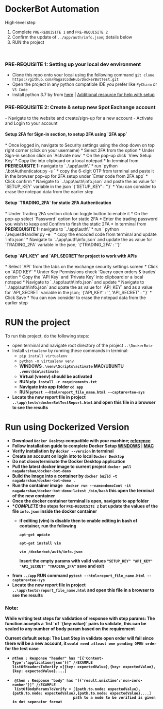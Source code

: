 # DockerBot Automation
High-level step
  1. Complete `PRE-REQUISITE 1` and `PRE-REQUISITE 2`
  2. Confirm the update of `../app/auth/info.json`; details below
  3. RUN the project

<br>
<h3><b>PRE-REQUISITE 1: </b>Setting up your <b>local dev</b> environment</h3>

- Clone this repo onto your local using the following command
  `git clone https://github.com/NagasCodeHub/DockerBotTest.git`
- Open the project in any python compatible IDE you prefer like `PyCharm` or `VS Code`
- Install python 3.7 by from [here](https://www.python.org/downloads/) | [Additional resource for help with setup](https://phoenixnap.com/kb/how-to-install-python-3-windows) 


<h3><b>PRE-REQUISITE 2: </b>Create & setup new Spot Exchange account</h3>
- Navigate to the website and create/sign-up for a new account
- Activate and Login to your account
<br>


<h4>Setup 2FA for Sign-in section, to setup 2FA using `2FA app` </h4>
  * Once logged in, navigate to Security settings using the drop down on top right corner (click on your username)
  * Select 2FA from the option
  * Under Sign-in section click on `Activate now`
  * On the pop-up click `View Setup Key`
  * Copy the <sign_in_setup_key> into clipboard or a local notepad
  * In terminal from <b>PREREQUISITE 1:</b> navigate to `..\app\auth\`
  * run `python .\botAuthenticator.py -s <sign_in_setup_key>`
  * copy the 6-digit OTP from terminal and paste it in the browser pop-up for 2FA setup under `Enter code from 2FA app`
  * Click confirm
  * Navigate to `..\app\auth\info.json` and paste the <sign_in_setup_key> as value for `SETUP_KEY` variable in the json
    `{'SETUP_KEY' : '<sign_in_setup_key>'}`
  * You can consider to erase the notepad data from the earlier step


<h4>Setup `TRADING_2FA` for static 2FA Authentication</h4>
  * Under Trading 2FA section click on toggle button to enable it
  * On the pop-up select `Password` option for static 2FA
  * Enter the trading password you wish to keep and Confirm to finsh the static 2FA
  * In terminal from <b>PREREQUISITE 1:</b> navigate to `..\app\auth\`
  * run ` python .\requestHandler.py -e <trading_password>`
  * copy the encoded code from terminal and update `info.json`
  * Navigate to `..\app\auth\info.json` and update the <encode_code> as value for `TRADING_2FA` variable in the json; 
    `{'TRADING_2FA' : '<encoded_2fa_code>'}`


<h4>Setup `API_KEY` and `API_SECRET`for project to work with APIs</h4>
  * Select `API` from the tabs on the exchange security settings screen
  * Click on `ADD KEY`
  * Under Key Permissions check `Query open orders & trades` option
  * Copy the `API Key` and `Private Key` into clipboard or a local notepad
  * Navigate to `..\app\auth\info.json` and update
  * Navigate to `..\app\auth\info.json` and upate the <api_key> as value for `API_KEY` and <private_key> as a value for `API_SECRET` variable in the json; 
    `{'API_KEY' : '<api_key>', 'API_SECRET' : '<private_key>'}`
  * Click Save
  * You can now consider to erase the notepad data from the earlier step

<br>

# RUN the project
To run this project, do the following steps:
- open terminal and navigate root directory of the project `..\DockerBot>`
- Install `virtualenv` by running these commands in terminal:
   * `pip install virtualenv`
   * `python -m virtualenv venv`
   * <b>WINDOWS `.\venv\Scripts\activate`  MAC/UBUNTU `.venv\bin\activate`
   * Virtual (vnenv) should be activated
   * RUN `pip install -r requirements.txt`
   * Navigate into app folder `cd app`
   * RUN `pytest --html=report_file_name.html --capture=tee-sys`
- Locate the new report file in project `..\app\tests\dockerBotTestReport.html` and open this file in a browser to see the results

# Run using Dockerized Version
- Download `Docker Desktop` compatible with your machine; [reference](https://www.docker.com/get-started/)
- Follow installation guide to complete Docker Setup [WINDOWS](https://docs.docker.com/desktop/install/windows-install/) | [MAC](https://docs.docker.com/desktop/install/mac-install/)
- Verify installation by `docker --version` in terminal
- Create an account on login into to local `Docker Desktop`
- Do not close/terminate the Docker Desktop application
- Pull the latest docker image to current project `docker pull nagadarshan/docker-bot-demo`
- Build the image into a container by `docker build -t nagadarshan/docker-bot-demo .`
- Run the container image ` docker run --name=demoCont -it nagadarshan/docker-bot-demo:latest /bin/bash` this open the terminal of the new container
- Once the docker container terminal is open, navigate to app folder
- ****COMPLETE*** the steps for `PRE-REQUISITE 2` but update the values of the file `info.json` inside the docker container
  - if editing (vim) is disable then to enable editing in bash of container, run the following
    
    `apt-get update`
  
    `apt-get install vim`
  
    `vim /dockerbot/auth/info.json`
    
    Insert the empty params with valid values `"SETUP_KEY" "API_KEY" "API_SECRET" "TRADING_2FA"` save and exit
- from `../app` RUN command `pytest --html=report_file_name.html --capture=tee-sys`
- Locate the new report file in project `..\app\tests\report_file_name.html` and open this file in a browser to see the results


<h3>Note:</h3>
While writing test steps for validation of response with step params:
The function accepts a `list` of `{key:value}` pairs to validate,
this can be scaled to any number of body param based on the requirement

Current default setup: The Last Step in validate open order will fail since there will be a new account, it `would need atleast one pending OPEN order` for the test case
<br>

-     @then : Response "header" has "[{'Content-Type':'application/json'}]" //EXAMPLE
      listOfHeadersToVerify =[{key: expectedValue},{key: expectedValue},{key: expectedValue}....]
      
-      @then : Response "body" has "[{'result.unixtime':'non-zero-number'}]" //EXAMPLE
       listOfBodyParamsToVerify = [{path.to.node: expectedValue},{path.to.node: expectedValue},{path.to.node: expectedValue}....]
                                  path to a node to be verified is given in dot seperator format
